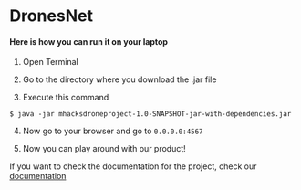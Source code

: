 # DronesNet

#### Here is how you can run it on your laptop

1. Open Terminal

2. Go to the directory where you download the .jar file

3. Execute this command

```
$ java -jar mhacksdroneproject-1.0-SNAPSHOT-jar-with-dependencies.jar
```

4. Now go to your browser and go to  ```0.0.0.0:4567```

5. Now you can play around with our product!

If you want to check the documentation for the project, check our [documentation](https://devpost.com/software/dronesnet)
